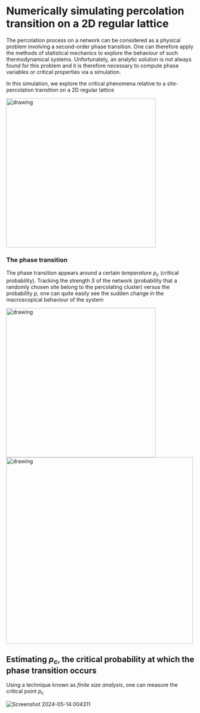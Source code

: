 # Numerically simulating percolation transition on a 2D regular lattice

The percolation process on a network can be considered as a physical problem involving a second-order phase transition. One can therefore apply the methods of statistical mechanics to explore the behaviour of such thermodynamical systems. Unfortunately, an analytic solution is not always found for this problem and it is therefore necessary to compute phase variables or critical properties via a simulation.

In this simulation, we explore the critical phenomena relative to a site-percolation transition on a 2D regular lattice

<img src="https://github.com/lorenzorizzi17/percolation_2d_grid/assets/102590961/eabf40e1-2f0f-47c1-ada1-b15748fc7ae9" alt="drawing" width="400" class="center"/>

### The phase transition
The phase transition appears around a certain _temperature_ $p_c$ (critical probability). Tracking the strength $S$ of the network (probability that a randomly chosen site belong to the percolating cluster) versus the probability $p$, one can quite easily see the sudden change in the macroscopical behaviour of the system


<img src="https://github.com/lorenzorizzi17/percolation_2d_grid/assets/102590961/b1956903-1ba4-4f78-886b-cfd9708bb1cd" alt="drawing" width="400"/>
<img src="https://github.com/lorenzorizzi17/percolation_2d_grid/assets/102590961/552367e8-94c0-4e48-b47b-ab69745f5704" alt="drawing" width="500"/>


## Estimating $p_c$, the critical probability at which the phase transition occurs
Using a technique known as _finite size analysis_, one can measure the critical point $p_c$ 


![Screenshot 2024-05-14 004311](https://github.com/lorenzorizzi17/percolation_2d_grid/assets/102590961/482ba119-f892-4f9b-8b0a-a4de74a2a503)


